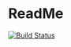 # ReadMe

[![Build Status](https://travis-ci.com/GloomyNAN/blog.svg?branch=master)](https://travis-ci.com/GloomyNAN/blog)